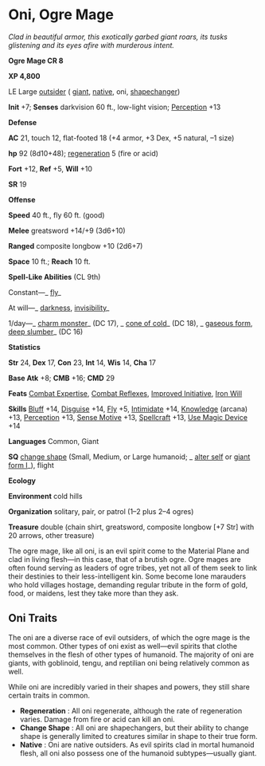 # Oni, Ogre Mage

_Clad in beautiful armor, this exotically garbed giant roars, its tusks glistening and its eyes afire with murderous intent._

**Ogre Mage CR 8**

**XP 4,800**

LE Large [outsider](creatureTypes#_outsider) ( [giant](creatureTypes#_giant-type), [native](creatureTypes#_native-subtype), oni, [shapechanger](creatureTypes#_shapechanger-subtype))

**Init** +7; **Senses** darkvision 60 ft., low-light vision; [Perception](../skills/perception#_perception) +13

**Defense**

**AC** 21, touch 12, flat-footed 18 (+4 armor, +3 Dex, +5 natural, –1 size)

**hp** 92 (8d10+48); [regeneration](universalMonsterRules#_regeneration) 5 (fire or acid)

**Fort** +12, **Ref** +5, **Will** +10

**SR** 19

**Offense**

**Speed** 40 ft., fly 60 ft. (good)

**Melee** greatsword +14/+9 (3d6+10)

**Ranged** composite longbow +10 (2d6+7)

**Space** 10 ft.; **Reach** 10 ft.

**Spell-Like Abilities** (CL 9th)

Constant—_ [fly](../spells/fly)_

At will—_ [darkness](../spells/darkness#_darkness), [invisibility](../spells/invisibility#_invisibility)_

1/day—_ [charm monster](../spells/charmMonster#_charm-monster)_ (DC 17), _ [cone of cold](../spells/coneOfCold#_cone-of-cold)_ (DC 18), _ [gaseous form](../spells/gaseousForm#_gaseous-form), [deep slumber](../spells/deepSlumber#_deep-slumber)_ (DC 16)

**Statistics**

**Str** 24, **Dex** 17, **Con** 23, **Int** 14, **Wis** 14, **Cha** 17

**Base Atk** +8; **CMB** +16; **CMD** 29

**Feats** [Combat Expertise](../feats#_combat-expertise), [Combat Reflexes](../feats#_combat-reflexes), [Improved Initiative](../feats#_improved-initiative), [Iron Will](../feats#_iron-will)

**Skills** [Bluff](../skills/bluff#_bluff) +14, [Disguise](../skills/disguise#_disguise) +14, [Fly](../skills/fly#_fly) +5, [Intimidate](../skills/intimidate#_intimidate) +14, [Knowledge](../skills/knowledge#_knowledge) (arcana) +13, [Perception](../skills/perception#_perception) +13, [Sense Motive](../skills/senseMotive#_sense-motive) +13, [Spellcraft](../skills/spellcraft#_spellcraft) +13, [Use Magic Device](../skills/useMagicDevice#_use-magic-device) +14

**Languages** Common, Giant

**SQ** [change shape](universalMonsterRules#_change-shape) (Small, Medium, or Large humanoid; _ [alter self](../spells/alterSelf#_alter-self) or [giant form I](../spells/giantForm#_giant-form-i)_), flight

**Ecology**

**Environment** cold hills

**Organization** solitary, pair, or patrol (1–2 plus 2–4 ogres)

**Treasure** double (chain shirt, greatsword, composite longbow [+7 Str] with 20 arrows, other treasure)

The ogre mage, like all oni, is an evil spirit come to the Material Plane and clad in living flesh—in this case, that of a brutish ogre. Ogre mages are often found serving as leaders of ogre tribes, yet not all of them seek to link their destinies to their less-intelligent kin. Some become lone marauders who hold villages hostage, demanding regular tribute in the form of gold, food, or maidens, lest they take more than they ask.

## Oni Traits

The oni are a diverse race of evil outsiders, of which the ogre mage is the most common. Other types of oni exist as well—evil spirits that clothe themselves in the flesh of other types of humanoid. The majority of oni are giants, with goblinoid, tengu, and reptilian oni being relatively common as well.

While oni are incredibly varied in their shapes and powers, they still share certain traits in common.

- **Regeneration** : All oni regenerate, although the rate of regeneration varies. Damage from fire or acid can kill an oni.
- **Change Shape** : All oni are shapechangers, but their ability to change shape is generally limited to creatures similar in shape to their true form.
- **Native** : Oni are native outsiders. As evil spirits clad in mortal humanoid flesh, all oni also possess one of the humanoid subtypes—usually giant.

